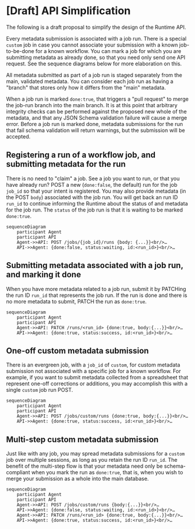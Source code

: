 # [Draft] API Simplification

The following is a draft proposal to simplify the design of the Runtime API.

Every metadata submission is associated with a job run. There is a special `custom` job in case you
cannot associate your submission with a known job-to-be-done for a known workflow. You can mark a
job for which you are submitting metadata as already done, so that you need only send one API
request. See the sequence diagrams below for more elaboration on this.

All metadata submitted as part of a job run is staged separately from the main, validated metadata.
You can consider each job run as having a "branch" that stores only how it differs from the "main"
metadata.

When a job run is marked `done:true`, that triggers a "pull request" to merge the job-run branch
into the main branch. It is at this point that arbitrary integrity checks can be performed against
the proposed new whole of the metadata, and that any JSON Schema validation failure will cause a
merge error. Before a job run is marked done, metadata submissions for the run that fail schema
validation will return warnings, but the submission will be accepted.

## Registering a run of a workflow job, and submitting metadata for the run

There is no need to "claim" a job. See a job you want to run, or that you have already run?
POST a new (`done:false`, the default) run for the job `job_id` so that your intent is
registered. You may also provide metadata (in the POST `body`) associated with the job run.
You will get back an run ID `run_id` to continue informing the Runtime about the status of and
metadata for the job run. The `status` of the job run is that it is waiting to
be marked `done:true`.

```mermaid
sequenceDiagram
    participant Agent
    participant API  
    Agent->>API: POST /jobs/{job_id}/runs {body: {...}}<br/>…
    API->>Agent: {done:false, status:waiting, id:<run_id>}<br/>…
```

## Submitting metadata associated with a job run, and marking it done

When you have more metadata related to a job run, submit it by PATCHing the run ID `run_id`
that represents the job run. If the run is done and there is no more metadata to submit,
PATCH the run as `done:true`.

```mermaid
sequenceDiagram
    participant Agent
    participant API  
    Agent->>API: PATCH /runs/<run_id> {done:true, body:{...}}<br/>…
    API->>Agent: {done:true, status:success, id:<run_id>}<br/>…
```


## One-off custom metadata submission

There is an evergreen job, with a `job_id` of `custom`, for custom metadata submission not
associated with a specific job for a known workflow. For example, if you want to submit metadata
collected from a spreadsheet that represent one-off corrections or additions, you may accomplish
this with a single `custom` job run POST.

```mermaid
sequenceDiagram
    participant Agent
    participant API
    Agent->>API: POST /jobs/custom/runs {done:true, body:{...}}<br/>…
    API->>Agent: {done:true, status:success, id:<run_id>}<br/>…
```

## Multi-step custom metadata submission

Just like with any job, you may spread metadata submissions for a `custom` job over multiple
sessions, as long as you retain the run ID `run_id`. The benefit of the multi-step flow is that
your metadata need only be schema-compliant when you mark the run as `done:true`, that is,
when you wish to merge your submission as a whole into the main database.

```mermaid
sequenceDiagram
    participant Agent
    participant API  
    Agent->>API: POST /jobs/custom/runs {body:{...}}<br/>…
    API->>Agent: {done:false, status:waiting, id:<run_id>}<br/>…
    Agent->>API: PATCH /runs/<run_id> {done:true, body:{...}}<br/>…
    API->>Agent: {done:true, status:success, id:<run_id>}<br/>…
```